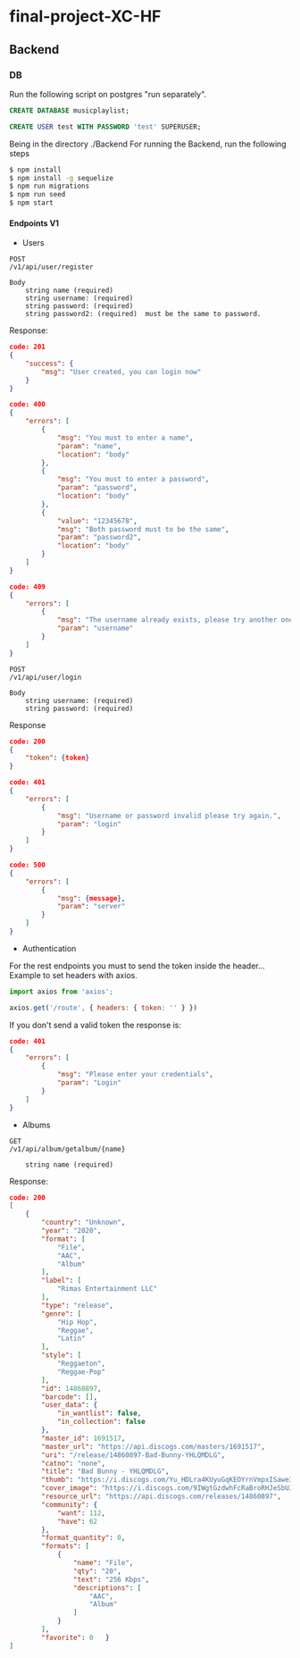 # final-project-XC-HF

## Backend

### DB

Run the following script on postgres "run separately".
```sql
CREATE DATABASE musicplaylist;
```
```sql
CREATE USER test WITH PASSWORD 'test' SUPERUSER;
```

Being in the directory ./Backend For running the Backend, run the following steps

```bash
$ npm install
$ npm install -g sequelize
$ npm run migrations
$ npm run seed
$ npm start
```


#### Endpoints V1

* Users
```
POST
/v1/api/user/register

Body 
    string name (required)
    string username: (required)
    string password: (required)
    string password2: (required)  must be the same to password.

```


Response:
```JSON
code: 201
{
    "success": {
        "msg": "User created, you can login now"
    }
}
```
```JSON
code: 400
{
	"errors": [
		{
			"msg": "You must to enter a name",
			"param": "name",
			"location": "body"
		},
		{
			"msg": "You must to enter a password",
			"param": "password",
			"location": "body"
		},
		{
			"value": "12345678",
			"msg": "Both password must to be the same",
			"param": "password2",
			"location": "body"
		}
	]
}
```
```JSON
code: 409
{
	"errors": [
		{
			"msg": "The username already exists, please try another one",
			"param": "username"
		}
	]
}
```
    
```
POST
/v1/api/user/login

Body 
    string username: (required)
    string password: (required)
```

Response
```JSON
code: 200
{
	"token": {token}
}
```
```JSON
code: 401
{
	"errors": [
		{
			"msg": "Username or password invalid please try again.",
			"param": "login"
		}
	]
}
```
```JSON
code: 500
{
    "errors": [
        {
            "msg": {message},
            "param": "server"
        }
    ]
}
```

* Authentication

For the rest endpoints you must to send the token inside the header...
Example to set headers with axios.

```javascript
import axios from 'axios';

axios.get('/route', { headers: { token: '' } })
```
If you don't send a valid token the response is:

```JSON
code: 401
{
	"errors": [
		{
			"msg": "Please enter your credentials",
			"param": "Login"
		}
	]
}
```

* Albums
```
GET
/v1/api/album/getalbum/{name}

	string name (required)
```
Response:
```JSON
code: 200
[
	{
		"country": "Unknown",
		"year": "2020",
		"format": [
			"File",
			"AAC",
			"Album"
		],
		"label": [
			"Rimas Entertainment LLC"
		],
		"type": "release",
		"genre": [
			"Hip Hop",
			"Reggae",
			"Latin"
		],
		"style": [
			"Reggaeton",
			"Reggae-Pop"
		],
		"id": 14860897,
		"barcode": [],
		"user_data": {
			"in_wantlist": false,
			"in_collection": false
		},
		"master_id": 1691517,
		"master_url": "https://api.discogs.com/masters/1691517",
		"uri": "/release/14860897-Bad-Bunny-YHLQMDLG",
		"catno": "none",
		"title": "Bad Bunny - YHLQMDLG",
		"thumb": "https://i.discogs.com/Yu_HDLra4KUyuGqKEOYrnVmpxISawe3zSRCKqkPigwc/rs:fit/g:sm/q:40/h:150/w:150/czM6Ly9kaXNjb2dz/LWRhdGFiYXNlLWlt/YWdlcy9SLTE0ODYw/ODk3LTE1ODMzNzE5/OTEtOTM1My5qcGVn.jpeg",
		"cover_image": "https://i.discogs.com/9IWgtGzdwhFcRaBroRHJeSbUJdoVbnWwsxGpvIYJmvc/rs:fit/g:sm/q:90/h:600/w:600/czM6Ly9kaXNjb2dz/LWRhdGFiYXNlLWlt/YWdlcy9SLTE0ODYw/ODk3LTE1ODMzNzE5/OTEtOTM1My5qcGVn.jpeg",
		"resource_url": "https://api.discogs.com/releases/14860897",
		"community": {
			"want": 112,
			"have": 62
		},
		"format_quantity": 0,
		"formats": [
			{
				"name": "File",
				"qty": "20",
				"text": "256 Kbps",
				"descriptions": [
					"AAC",
					"Album"
				]
			}
		],
		"favorite": 0	}
]
```